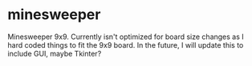 # minesweeper
Minesweeper 9x9. Currently isn't optimized for board size changes as I hard coded things to fit the 9x9 board. In the future, I will update this to include GUI, maybe Tkinter?  

